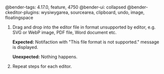 @bender-tags: 4.17.0, feature, 4750
@bender-ui: collapsed
@bender-ckeditor-plugins: wysiwygarea, sourcearea, clipboard, undo, image, floatingspace

1. Drag and drop into the editor file in format unsupported by editor, e.g. SVG or WebP image, PDF file, Word document etc.

	**Expected:** Notifaction with "This file format is not supported." message is displayed.

	**Unexpected:** Nothing happens.
2. Repeat steps for each editor.
